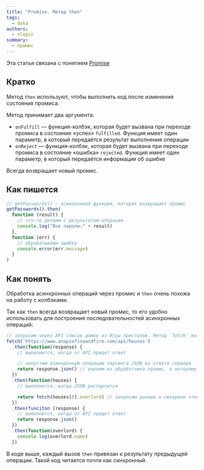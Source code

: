 ```yaml
---
title: "Promise. Метод then"
tags:
  - doka
authors:
  - nlopin
summary:
  - промис
---
```


Эта статья связана с понятием [Promise](/js/promise)

## Кратко

Метод `then` используют, чтобы выполнить код после изменения состояния промиса.

Метод принимает два аргумента:

- `onFulfill` — функция-колбэк, которая будет вызвана при переходе промиса в состояние «успех» `fulfilled`. Функция имеет один параметр, в который передаётся результат выполнения операции
- `onReject` — функция-колбэк, которая будет вызвана при переходе промиса в состояние «ошибка» `rejected`. Функция имеет один параметр, в который передаётся информация об ошибке

Всегда возвращает новый промис.

## Как пишется

```js
// getPasswords() — асинхронная функция, которая возвращает промис
getPasswords().then(
  function (result) {
    // что-то делаем с результатом операции
    console.log("Все пароли:" + result)
  },
  function (err) {
    // обрабатываем ошибку
    console.error(err.message)
  }
)
```

## Как понять

Обработка асинхронных операций через промис и `then` очень похожа на работу с колбэками.

Так как `then` всегда возвращает новый промис, то его удобно использовать для построения последовательностей асинхронных операций:

```js
// запросим через API список домов из Игры престолов. Метод `fetch` возвращает промис
fetch('https://www.anapioficeandfire.com/api/houses')
  .then(function(response) {
    // выполнится, когда от API придет ответ

    // запустим асинхронную операцию парсинга JSON из ответа сервера
    return response.json() // вернем из обработчика промис, к которому добавим then
  })
  .then(function(houses) {
    // выполнится, когда JSON распарсится

    return fetch(houses[0].overlord) // запросим данные о сюзерене этого дома
  })
  .then(funciton (response) {
    // выполнится, когда от API придет ответ
    return response.json()
  })
  .then(function(overlord) {
    console.log(overlord.name)
  })
```

В коде выше, каждый вызов `then` привязан к результату предыдущей операции. Такой код читается почти как синхронный.
